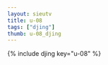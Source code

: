 ```yaml
--- 
layout: sieutv
title: u-08
tags: ["djing"]
thumb: u-08_djing
---
```

{% include djing key="u-08" %} 

